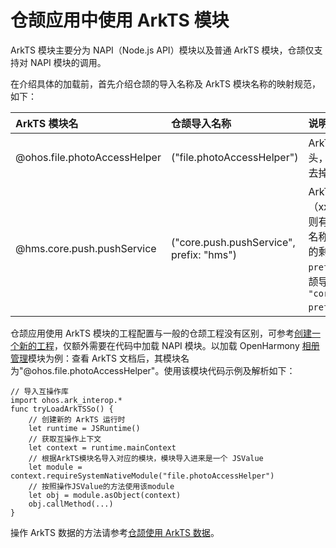 # 仓颉应用中使用 ArkTS 模块

ArkTS 模块主要分为 NAPI（Node.js API）模块以及普通 ArkTS 模块，仓颉仅支持对 NAPI 模块的调用。

在介绍具体的加载前，首先介绍仓颉的导入名称及 ArkTS 模块名称的映射规范，如下：

| ArkTS 模块名                 | 仓颉导入名称                             | 说明                                                         |
| :--------------------------- | :--------------------------------------- | :----------------------------------------------------------- |
| @ohos.file.photoAccessHelper | ("file.photoAccessHelper")               | ArkTS 模块名以 @ohos 开头，则仓颉导入名称只需要去掉前缀 "@ohos."。 |
| @hms.core.push.pushService   | ("core.push.pushService", prefix: "hms") | ArkTS 模块名以 @xxx （xxx 不为 ohos） 开头，则有两个导入名称，第一个名称为模块名去掉 "@xxx." 的剩余部分，第二个参数为 `prefix: "xxx"`。该例的仓颉导入名称为 `"core.push.pushService", prefix: "hms"`。 |

仓颉应用使用 ArkTS 模块的工程配置与一般的仓颉工程没有区别，可参考[创建一个新的工程](https://docs.openharmony.cn/pages/v5.1/zh-cn/application-dev/quick-start/start-with-ets-stage.md)，仅额外需要在代码中加载 NAPI 模块。以加载 OpenHarmony [相册管理](https://docs.openharmony.cn/pages/v5.1/zh-cn/application-dev/reference/apis-media-library-kit/js-apis-photoAccessHelper.md)模块为例：查看 ArkTS 文档后，其模块名为"@ohos.file.photoAccessHelper"。使用该模块代码示例及解析如下：

```cangjie
// 导入互操作库
import ohos.ark_interop.*
func tryLoadArkTSSo() {
    // 创建新的 ArkTS 运行时
    let runtime = JSRuntime()
    // 获取互操作上下文
    let context = runtime.mainContext
    // 根据ArkTS模块名导入对应的模块，模块导入进来是一个 JSValue
    let module = context.requireSystemNativeModule("file.photoAccessHelper")
    // 按照操作JSValue的方法使用该module
    let obj = module.asObject(context)
    obj.callMethod(...)
}
```

操作 ArkTS 数据的方法请参考[仓颉使用 ArkTS 数据](./operating_ArkTS_data.md)。
